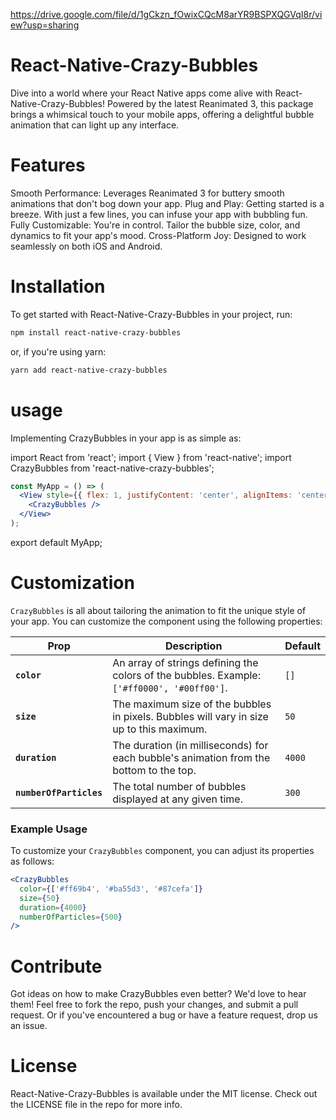 https://drive.google.com/file/d/1gCkzn_fOwixCQcM8arYR9BSPXQGVqI8r/view?usp=sharing
# React-Native-Crazy-Bubbles

Dive into a world where your React Native apps come alive with React-Native-Crazy-Bubbles! Powered by the latest Reanimated 3, this package brings a whimsical touch to your mobile apps, offering a delightful bubble animation that can light up any interface. 

# Features
Smooth Performance: Leverages Reanimated 3 for buttery smooth animations that don't bog down your app.
Plug and Play: Getting started is a breeze. With just a few lines, you can infuse your app with bubbling fun.
Fully Customizable: You're in control. Tailor the bubble size, color, and dynamics to fit your app's mood.
Cross-Platform Joy: Designed to work seamlessly on both iOS and Android.

# Installation
To get started with React-Native-Crazy-Bubbles in your project, run:

```bash
npm install react-native-crazy-bubbles
```

or, if you're using yarn:

```bash
yarn add react-native-crazy-bubbles
```

# usage
Implementing CrazyBubbles in your app is as simple as:

import React from 'react';
import { View } from 'react-native';
import CrazyBubbles from 'react-native-crazy-bubbles';

```jsx
const MyApp = () => (
  <View style={{ flex: 1, justifyContent: 'center', alignItems: 'center' }}>
    <CrazyBubbles />
  </View>
);
```
export default MyApp;


# Customization
`CrazyBubbles` is all about tailoring the animation to fit the unique style of your app. You can customize the component using the following properties:

| Prop                    | Description                                                                                     | Default |
|-------------------------|-------------------------------------------------------------------------------------------------|---------|
| **`color`**             | An array of strings defining the colors of the bubbles. Example: `['#ff0000', '#00ff00']`.     | `[]`    |
| **`size`**              | The maximum size of the bubbles in pixels. Bubbles will vary in size up to this maximum.       | `50`    |
| **`duration`**          | The duration (in milliseconds) for each bubble's animation from the bottom to the top.         | `4000`  |
| **`numberOfParticles`** | The total number of bubbles displayed at any given time.                                       | `300`   |

### Example Usage

To customize your `CrazyBubbles` component, you can adjust its properties as follows:

```jsx
<CrazyBubbles
  color={['#ff69b4', '#ba55d3', '#87cefa']}
  size={50}
  duration={4000}
  numberOfParticles={500}
/>
```


# Contribute
Got ideas on how to make CrazyBubbles even better? We'd love to hear them! Feel free to fork the repo, push your changes, and submit a pull request. Or if you've encountered a bug or have a feature request, drop us an issue.

# License
React-Native-Crazy-Bubbles is available under the MIT license. Check out the LICENSE file in the repo for more info.


